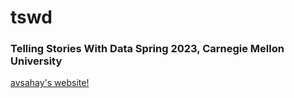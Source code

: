 # tswd
### Telling Stories With Data Spring 2023, Carnegie Mellon University

[avsahay's website!](https://avsahay.github.io/tswd/)
